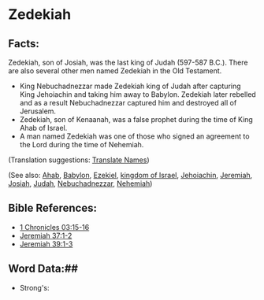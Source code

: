 # Zedekiah #

## Facts: ##

Zedekiah, son of Josiah, was the last king of Judah (597-587 B.C.). There are also several other men named Zedekiah in the Old Testament.

* King Nebuchadnezzar made Zedekiah king of Judah after capturing King Jehoiachin and taking him away to Babylon. Zedekiah later rebelled and as a result Nebuchadnezzar captured him and destroyed all of Jerusalem.
* Zedekiah, son of Kenaanah, was a false prophet during the time of King Ahab of Israel.
* A man named Zedekiah was one of those who signed an agreement to the Lord during the time of Nehemiah.

(Translation suggestions: [Translate Names](rc://en/ta/man/translate/translate-names))

(See also: [Ahab](../other/ahab.md), [Babylon](../other/babylon.md), [Ezekiel](../other/ezekiel.md), [kingdom of Israel](../other/kingdomofisrael.md), [Jehoiachin](../other/jehoiachin.md), [Jeremiah](../other/jeremiah.md), [Josiah](../other/josiah.md), [Judah](../other/kingdomofjudah.md), [Nebuchadnezzar](../other/nebuchadnezzar.md), [Nehemiah](../other/nehemiah.md))

## Bible References: ##

* [1 Chronicles 03:15-16](rc://en/tn/help/1ch/03/15)
* [Jeremiah 37:1-2](rc://en/tn/help/jer/37/01)
* [Jeremiah 39:1-3](rc://en/tn/help/jer/39/01)

## Word Data:##

* Strong's: 

